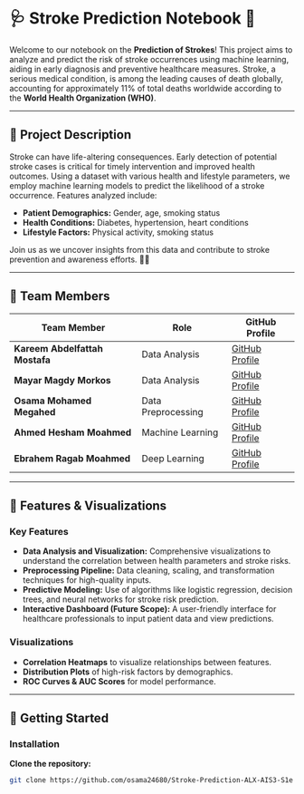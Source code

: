 # 🩺 Stroke Prediction Notebook 🚀

Welcome to our notebook on the **Prediction of Strokes**! This project aims to analyze and predict the risk of stroke occurrences using machine learning, aiding in early diagnosis and preventive healthcare measures. Stroke, a serious medical condition, is among the leading causes of death globally, accounting for approximately 11% of total deaths worldwide according to the **World Health Organization (WHO)**.

---

## 🌟 Project Description

Stroke can have life-altering consequences. Early detection of potential stroke cases is critical for timely intervention and improved health outcomes. Using a dataset with various health and lifestyle parameters, we employ machine learning models to predict the likelihood of a stroke occurrence. Features analyzed include:
- **Patient Demographics:** Gender, age, smoking status
- **Health Conditions:** Diabetes, hypertension, heart conditions
- **Lifestyle Factors:** Physical activity, smoking status

Join us as we uncover insights from this data and contribute to stroke prevention and awareness efforts. 💊💡

---

## 👥 Team Members

| Team Member      | Role                    | GitHub Profile                           |
| ---------------- | ----------------------- | ---------------------------------------- |
| **Kareem Abdelfattah Mostafa**   | Data Analysis         | [GitHub Profile](https://github.com/Kareemelsalhy) |
| **Mayar Magdy Morkos**   | Data Analysis | [GitHub Profile](https://github.com/M297M) |
| **Osama Mohamed Megahed**   |Data Preprocessing          | [GitHub Profile](https://github.com/osama24680) |
| **Ahmed Hesham Moahmed**   | Machine Learning      | [GitHub Profile](https://github.com/Ahmedhesham2232) |
| **Ebrahem Ragab Moahmed**   | Deep Learning         | [GitHub Profile](https://github.com/Ebraheem-zydan) |

---

## 🎨 Features & Visualizations

### Key Features
- **Data Analysis and Visualization:** Comprehensive visualizations to understand the correlation between health parameters and stroke risks.
- **Preprocessing Pipeline:** Data cleaning, scaling, and transformation techniques for high-quality inputs.
- **Predictive Modeling:** Use of algorithms like logistic regression, decision trees, and neural networks for stroke risk prediction.
- **Interactive Dashboard (Future Scope):** A user-friendly interface for healthcare professionals to input patient data and view predictions.

### Visualizations
- **Correlation Heatmaps** to visualize relationships between features.
- **Distribution Plots** of high-risk factors by demographics.
- **ROC Curves & AUC Scores** for model performance.

---

## 🚀 Getting Started

### Installation
 **Clone the repository:**
   ```bash
   git clone https://github.com/osama24680/Stroke-Prediction-ALX-AIS3-S1e
